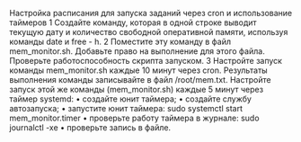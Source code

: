 Настройка расписания для запуска заданий через cron и использование
таймеров
1 Создайте команду, которая в одной строке выводит текущую дату
и количество свободной оперативной памяти, используя команды date и free -
h.
2 Поместите эту команду в файл mem_monitor.sh.
Добавьте право на выполнение для этого файла.
Проверьте работоспособность скрипта запуском.
3 Настройте запуск команды mem_monitor.sh каждые 10 минут через cron.
Результаты выполнения команды записывайте в файл /root/mem.txt.
Настройте запуск этой же команды (mem_monitor.sh) каждые 5 минут
через таймер systemd:
• создайте юнит таймера;
• создайте службу автозапуска;
• запустите юнит таймера:
sudo systemctl start mem_monitor.timer
• проверьте работу таймера в журнале:
sudo journalctl -xe
• проверьте запись в файле.